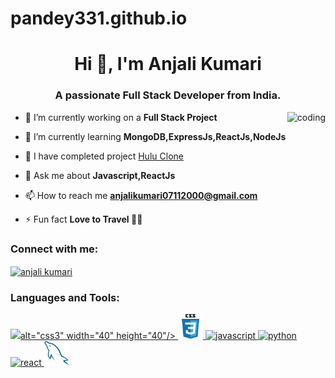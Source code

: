 # pandey331.github.io
<h1 align="center">Hi 👋, I'm Anjali Kumari</h1>
<h3 align="center">A passionate Full Stack Developer from India.</h3>
<img align="right" alt="coding" width="" src="https://user-images.githubusercontent.com/74038190/249570803-02293768-9242-47e1-bf8f-d084ba0a2d1d.gif">

- 🔭 I’m currently working on a **Full Stack Project**

- 🌱 I’m currently learning **MongoDB,ExpressJs,ReactJs,NodeJs**

- 🤝 I have completed  project [Hulu Clone](https://github.com/pandey331/hulu-clone)
 
- 💬 Ask me about **Javascript,ReactJs**

- 📫 How to reach me **anjalikumari07112000@gmail.com**
 
- ⚡ Fun fact **Love to Travel 🧳🧳**


<h3 align="left">Connect with me:</h3>
<p align="left">
<a href="https://linkedin.com/in/anjaliikumari/" target="blank"><img align="center" src="https://raw.githubusercontent.com/rahuldkjain/github-profile-readme-generator/master/src/images/icons/Social/linked-in-alt.svg" alt="anjali kumari" height="30" width="40" /></a>
</p>

<h3 align="left">Languages and Tools:</h3>
<p align="left"> 
<a href="https://www.w3schools.com/css/" target="_blank" rel="noreferrer"> <img src="https://github.com/Anmol-Baranwal/Cool-GIFs-For-GitHub/assets/74038190/67f477ed-6624-42da-99f0-1a7b1a16eecb"

alt="css3" width="40" height="40"/> </a> 
<a href="https://www.w3.org/html/" target="_blank" rel="noreferrer"> <img src="https://raw.githubusercontent.com/devicons/devicon/master/icons/css3/css3-original-wordmark.svg"
 alt="html5" width="40" height="40"/> </a>
 <a href="https://developer.mozilla.org/en-US/docs/Web/JavaScript" target="_blank" rel="noreferrer"> <img src="https://user-images.githubusercontent.com/74038190/212257454-16e3712e-945a-4ca2-b238-408ad0bf87e6.gif" alt="javascript" width="40" height="40"/> </a> 
<a href="https://www.python.org" target="_blank"
rel="noreferrer"> <img src="https://user-images.githubusercontent.com/74038190/212257472-08e52665-c503-4bd9-aa20-f5a4dae769b5.gif" alt="python" width="40" height="40"/> </a> 
<a href="https://reactjs.org/" target="_blank" rel="noreferrer"> <img src="https://user-images.githubusercontent.com/74038190/212257467-871d32b7-e401-42e8-a166-fcfd7baa4c6b.gif" alt="react" width="40"
height="40"/> </a> 
<a href="https://www.mysql.com/" target="_blank" rel="noreferrer"> <img src="https://raw.githubusercontent.com/devicons/devicon/master/icons/mysql/mysql-original.svg" alt="MySql" width="40"
height="40"/> </a> </p>

